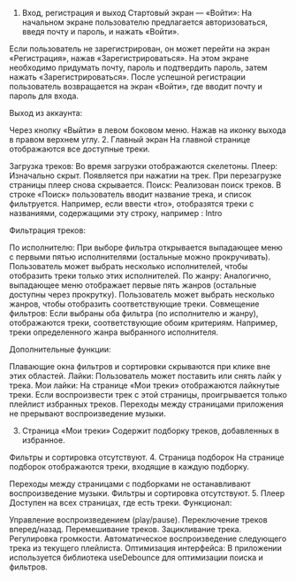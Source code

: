 1. Вход, регистрация и выход
Стартовый экран — «Войти»:
На начальном экране пользователю предлагается авторизоваться, введя почту и пароль, и нажать «Войти».

Если пользователь не зарегистрирован, он может перейти на экран «Регистрация», нажав «Зарегистрироваться». На этом экране необходимо придумать почту, пароль и подтвердить пароль, затем нажать «Зарегистрироваться». После успешной регистрации пользователь возвращается на экран «Войти», где вводит почту и пароль для входа.

Выход из аккаунта:

Через кнопку «Выйти» в левом боковом меню.
Нажав на иконку выхода в правом верхнем углу.
2. Главный экран
На главной странице отображаются все доступные треки.

Загрузка треков: Во время загрузки отображаются скелетоны.
Плеер:
Изначально скрыт.
Появляется при нажатии на трек.
При перезагрузке страницы плеер снова скрывается.
Поиск:
Реализован поиск треков. В строке «Поиск» пользователь вводит название трека, и список фильтруется. Например, если ввести «tro», отобразятся треки с названиями, содержащими эту строку, например : Intro

Фильтрация треков:

По исполнителю:
При выборе фильтра открывается выпадающее меню с первыми пятью исполнителями (остальные можно прокручивать). Пользователь может выбрать несколько исполнителей, чтобы отобразить треки только этих исполнителей.
По жанру:
Аналогично, выпадающее меню отображает первые пять жанров (остальные доступны через прокрутку). Пользователь может выбрать несколько жанров, чтобы отобразить соответствующие треки.
Совмещение фильтров:
Если выбраны оба фильтра (по исполнителю и жанру), отображаются треки, соответствующие обоим критериям. Например, треки определенного жанра выбранного исполнителя.

Дополнительные функции:

Плавающие окна фильтров и сортировки скрываются при клике вне этих областей.
Лайки: Пользователь может поставить или снять лайк у трека.
Мои лайки:
На странице «Мои треки» отображаются лайкнутые треки. Если воспроизвести трек с этой страницы, проигрывается только плейлист избранных треков. Переходы между страницами приложения не прерывают воспроизведение музыки.

3. Страница «Мои треки»
Содержит подборку треков, добавленных в избранное.

Фильтры и сортировка отсутствуют.
4. Страница подборок
На странице подборок отображаются треки, входящие в каждую подборку.

Переходы между страницами с подборками не останавливают воспроизведение музыки.
Фильтры и сортировка отсутствуют.
5. Плеер
Доступен на всех страницах, где есть треки.
Функционал:

Управление воспроизведением (play/pause).
Переключение треков вперед/назад.
Перемешивание треков.
Зацикливание трека.
Регулировка громкости.
Автоматическое воспроизведение следующего трека из текущего плейлиста.
Оптимизация интерфейса:
В приложении используется библиотека useDebounce для оптимизации поиска и фильтров.